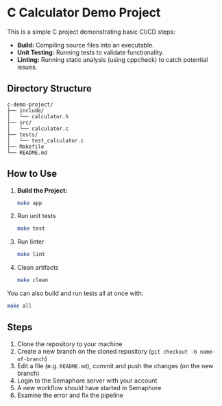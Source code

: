 # C Calculator Demo Project

This is a simple C project demonstrating basic CI/CD steps:

- **Build:** Compiling source files into an executable.
- **Unit Testing:** Running tests to validate functionality.
- **Linting:** Running static analysis (using cppcheck) to catch potential issues.

## Directory Structure

```
c-demo-project/
├── include/
│   └── calculator.h
├── src/
│   └── calculator.c
├── tests/
│   └── test_calculator.c
├── Makefile
└── README.md
```

## How to Use

1. **Build the Project:**

   ```bash
   make app

2. Run unit tests

    ```bash
    make test
    ```

3. Run linter

    ```bash
    make lint
    ```

4. Clean artifacts

    ```bash
    make clean

You can also build and run tests all at once with:

```bash
make all
```

## Steps

1. Clone the repository to your machine
2. Create a new branch on the cloned repository (`git checkout -b name-of-branch`)
3. Edit a file (e.g. `README.md`), commit and push the changes (on the new branch)
4. Login to the Semaphore server with your account
5. A new workflow should have started in Semaphore
6. Examine the error and fix the pipeline
